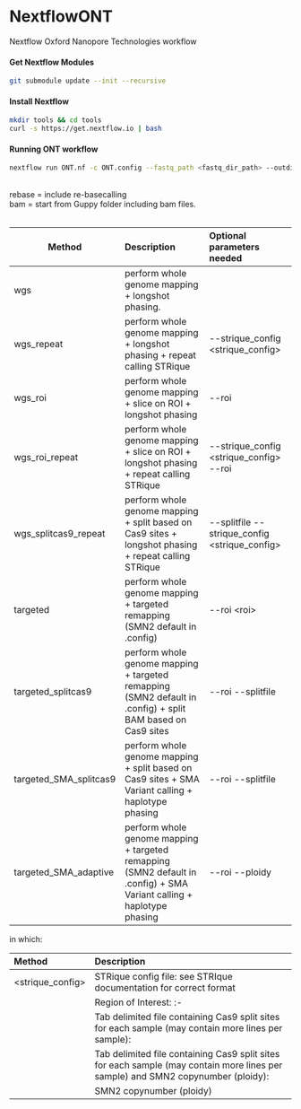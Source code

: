 # NextflowONT
Nextflow Oxford Nanopore Technologies workflow

#### Get Nextflow Modules
```bash
git submodule update --init --recursive
```

#### Install Nextflow
```bash
mkdir tools && cd tools
curl -s https://get.nextflow.io | bash
```

#### Running ONT workflow
```bash
nextflow run ONT.nf -c ONT.config --fastq_path <fastq_dir_path> --outdir <output_dir_path> --start <bam|rebase> --method <method> --email <email> [-profile slurm|mac]
```
\
rebase = include re-basecalling\
bam = start from Guppy folder including bam files.\
\
<method>

| Method | Description | Optional parameters needed|
| --- | :--- | :--- |
|wgs|perform whole genome mapping + longshot phasing.|
|wgs_repeat|perform whole genome mapping + longshot phasing + repeat calling STRique|--strique_config <strique_config>|
wgs_roi|perform whole genome mapping + slice on ROI + longshot phasing|--roi <roi>|
wgs_roi_repeat|	perform whole genome mapping + slice on ROI + longshot phasing + repeat calling STRique|--strique_config <strique_config> --roi <roi>|
|wgs_splitcas9_repeat|	perform whole genome mapping + split based on Cas9 sites + longshot phasing + repeat calling STRique|--splitfile <splitfile> --strique_config <strique_config>|
|targeted|perform whole genome mapping + targeted remapping (SMN2 default in .config)|--roi \<roi\>|
|targeted_splitcas9|perform whole genome mapping + targeted remapping (SMN2 default in .config) + split BAM based on Cas9 sites|--roi <roi> --splitfile <splitfile>|
|targeted_SMA_splitcas9|perform whole genome mapping + split based on Cas9 sites +  SMA Variant calling + haplotype phasing|--roi <roi> --splitfile <splitfileSMA>|
|targeted_SMA_adaptive|perform whole genome mapping + targeted remapping (SMN2 default in .config) +  SMA Variant calling + haplotype phasing|--roi <roi> --ploidy <SMN2 copy number>|

in which:

| Method | Description |
| :--- | :--- |
|<strique_config>|STRique config file: see STRIque documentation for correct format|
|<roi>|Region of Interest:  <chromosome>:<from>-<to>|
|<splitfile>|Tab delimited file containing Cas9 split sites for each sample (may contain more lines per sample): <SampleID> <chromsome> <position1> <postion2>|
|<splitfileSMA>|Tab delimited file containing Cas9 split sites for each sample (may contain more lines per sample) and SMN2 copynumber (ploidy): <SampleID> <chromsome> <position1> <postion2> <ploidy>|
|<SMN2 copy number>|SMN2 copynumber (ploidy) <int>|
